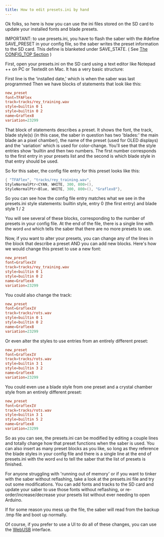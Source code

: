 ```yaml
---
title: How to edit presets.ini by hand
---
```

Ok folks, so here is how you can use the ini files stored on the SD card to update your installed fonts and blade presets.

IMPORTANT: to use presets.ini, you have to flash the saber with the #define SAVE_PRESET in your config file, so the saber writes the preset information to the SD card. This define is blanketed under SAVE_STATE. ( See [The CONFIG_TOP Section](/config/the-config_top-section.html) )

First, open your presets.ini on the SD card using a text editor like Notepad ++ on PC or Textedit on Mac. It has a very basic structure:

First line is the 'installed date,' which is when the saber was last programmed
Then we have blocks of statements that look like this:

```conf
new_preset
font=TFAFlex
track=tracks/rey_training.wav
style=builtin 0 1
style=builtin 0 2
name=Graflex8
variation=23299
```

That block of statements describes a preset. It shows the font, the track, blade style(s) (in this case, the saber in question has two 'blades:' the main blade an a pixel chamber), the name of the preset (used for OLED displays) and the 'variation' which is used for color-change. You'll see that the style entries show 'builtin and then two numbers. The first number corresponds to the first entry in your presets list and the second is which blade style in that entry should be used.

So for this saber, the config file entry for this preset looks like this:

```cpp
{ "TFAFlex", "tracks/rey_training.wav",
StyleNormalPtr<CYAN, WHITE, 300, 800>(),
StyleNormalPtr<Blue, WHITE, 300, 800>(), "Graflex8"},
```

So you can see how the config file entry matches what we see in the presets.ini style statements: builtin style, entry 0 (the first entry) and blade style 1 / 2

You will see several of these blocks, corresponding to the number of presets in your config file. At the end of the file, there is a single line with the word `end` which tells the saber that there are no more presets to use.

Now, if you want to alter your presets, you can change any of the lines in the block that describe a preset AND you can add new blocks. Here's how we would change this preset to use a new font:

```conf
new_preset
font=GraflexIV
track=tracks/rey_training.wav
style=builtin 0 1
style=builtin 0 2
name=Graflex8
variation=23299
```

You could also change the track:

```conf
new_preset
font=GraflexIV
track=tracks/rots.wav
style=builtin 0 1
style=builtin 0 2
name=Graflex8
variation=23299
```

Or even alter the styles to use entries from an entirely different preset:

```conf
new_preset
font=GraflexIV
track=tracks/rots.wav
style=builtin 3 1
style=builtin 3 2
name=Graflex8
variation=23299
```

You could even use a blade style from one preset and a crystal chamber style from an entirely different preset:

```conf
new_preset
font=GraflexIV
track=tracks/rots.wav
style=builtin 3 1
style=builtin 5 2
name=Graflex8
variation=23299
```

So as you can see, the presets.ini can be modified by editing a couple lines and totally change how that preset functions when the saber is used. You can also insert as many preset blocks as you like, so long as they reference the blade styles in your config file and there is a single line at the end of presets.ini with the word `end` to tell the saber that the list of presets is finished.

For anyone struggling with 'running out of memory' or if you want to tinker with the saber without reflashing, take a look at the presets.ini file and try out some modifications. You can add fonts and tracks to the SD card and update your saber to use those fonts without reflashing, or re-order/increase/decrease your presets list without ever needing to open Arduino.

If for some reason you mess up the file, the saber will read from the backup .tmp file and boot up normally.

Of course, if you prefer to use a UI to do all of these changes, you can use the [WebUSB](../webusb.html) interface.
